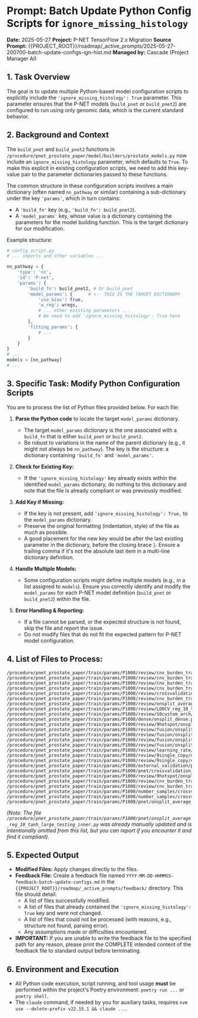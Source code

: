 # Prompt: Batch Update Python Config Scripts for `ignore_missing_histology`

**Date:** 2025-05-27
**Project:** P-NET TensorFlow 2.x Migration
**Source Prompt:** {{PROJECT_ROOT}}/roadmap/_active_prompts/2025-05-27-200700-batch-update-configs-ign-hist.md
**Managed by:** Cascade (Project Manager AI)

## 1. Task Overview

The goal is to update multiple Python-based model configuration scripts to explicitly include the `'ignore_missing_histology': True` parameter. This parameter ensures that the P-NET models (`build_pnet` or `build_pnet2`) are configured to run using only genomic data, which is the current standard behavior.

## 2. Background and Context

The `build_pnet` and `build_pnet2` functions in `/procedure/pnet_prostate_paper/model/builders/prostate_models.py` now include an `ignore_missing_histology` parameter, which defaults to `True`. To make this explicit in existing configuration scripts, we need to add this key-value pair to the parameter dictionaries passed to these functions.

The common structure in these configuration scripts involves a main dictionary (often named `nn_pathway` or similar) containing a sub-dictionary under the key `'params'`, which in turn contains:
- A `'build_fn'` key (e.g., `'build_fn': build_pnet2`).
- A `'model_params'` key, whose value is a dictionary containing the parameters for the model building function. This is the target dictionary for our modification.

Example structure:
```python
# config_script.py
# ... imports and other variables ...

nn_pathway = {
    'type': 'nn',
    'id': 'P-net',
    'params': {
        'build_fn': build_pnet2, # Or build_pnet
        'model_params': {      # <-- THIS IS THE TARGET DICTIONARY
            'use_bias': True,
            'w_reg': wregs,
            # ... other existing parameters ...
            # We need to add 'ignore_missing_histology': True here
        },
        'fitting_params': {
            # ...
        }
    }
}
# ...
models = [nn_pathway]
# ...
```

## 3. Specific Task: Modify Python Configuration Scripts

You are to process the list of Python files provided below. For each file:

1.  **Parse the Python code** to locate the target `model_params` dictionary.
    *   The target `model_params` dictionary is the one associated with a `build_fn` that is either `build_pnet` or `build_pnet2`.
    *   Be robust to variations in the name of the parent dictionary (e.g., it might not always be `nn_pathway`). The key is the structure: a dictionary containing `'build_fn'` and `'model_params'`.

2.  **Check for Existing Key:**
    *   If the `'ignore_missing_histology'` key already exists within the identified `model_params` dictionary, do nothing to this dictionary and note that the file is already compliant or was previously modified.

3.  **Add Key if Missing:**
    *   If the key is not present, add `'ignore_missing_histology': True,` to the `model_params` dictionary.
    *   Preserve the original formatting (indentation, style) of the file as much as possible.
    *   A good placement for the new key would be after the last existing parameter in the dictionary, before the closing brace `}`. Ensure a trailing comma if it's not the absolute last item in a multi-line dictionary definition.

4.  **Handle Multiple Models:**
    *   Some configuration scripts might define multiple models (e.g., in a list assigned to `models`). Ensure you correctly identify and modify the `model_params` for each P-NET model definition (`build_pnet` or `build_pnet2`) within the file.

5.  **Error Handling & Reporting:**
    *   If a file cannot be parsed, or the expected structure is not found, skip the file and report the issue.
    *   Do not modify files that do not fit the expected pattern for P-NET model configuration.

## 4. List of Files to Process:

```
/procedure/pnet_prostate_paper/train/params/P1000/review/cnv_burden_training/onsplit_average_reg_10_tanh_large_testing_cnv_burden2.py
/procedure/pnet_prostate_paper/train/params/P1000/review/cnv_burden_training/onsplit_average_reg_10_tanh_large_testing_TMB_cnv.py
/procedure/pnet_prostate_paper/train/params/P1000/review/cnv_burden_training/onsplit_average_reg_10_tanh_large_testing_TMB.py
/procedure/pnet_prostate_paper/train/params/P1000/review/cnv_burden_training/onsplit_average_reg_10_tanh_large_testing_TMB2.py
/procedure/pnet_prostate_paper/train/params/P1000/review/crossvalidation_average_reg_10_tanh_cancer_genes.py
/procedure/pnet_prostate_paper/train/params/P1000/review/cnv_burden_training/onsplit_average_reg_10_tanh_large_testing_account_zero.py
/procedure/pnet_prostate_paper/train/params/P1000/review/onsplit_average_reg_10_tanh_large_testing_ge.py
/procedure/pnet_prostate_paper/train/params/P1000/review/LOOCV_reg_10_tanh.py
/procedure/pnet_prostate_paper/train/params/P1000/review/10custom_arch/onsplit_kegg.py
/procedure/pnet_prostate_paper/train/params/P1000/dense/onsplit_dense.py
/procedure/pnet_prostate_paper/train/params/P1000/review/9hotspot/onsplit_average_reg_10_tanh_large_testing_count.py
/procedure/pnet_prostate_paper/train/params/P1000/review/fusion/onsplit_average_reg_10_tanh_large_testing_inner_fusion_genes.py
/procedure/pnet_prostate_paper/train/params/P1000/review/fusion/onsplit_average_reg_10_tanh_large_testing_TMB.py
/procedure/pnet_prostate_paper/train/params/P1000/review/fusion/onsplit_average_reg_10_tanh_large_testing_fusion_zero.py
/procedure/pnet_prostate_paper/train/params/P1000/review/fusion/onsplit_average_reg_10_tanh_large_testing_fusion.py
/procedure/pnet_prostate_paper/train/params/P1000/review/learning_rate/onsplit_average_reg_10_tanh_large_testing_inner_LR.py
/procedure/pnet_prostate_paper/train/params/P1000/review/9single_copy/onsplit_average_reg_10_tanh_large_testing_single_copy.py
/procedure/pnet_prostate_paper/train/params/P1000/review/9single_copy/crossvalidation_average_reg_10_tanh_single_copy.py
/procedure/pnet_prostate_paper/train/params/P1000/external_validation/pnet_validation.py
/procedure/pnet_prostate_paper/train/params/P1000/pnet/crossvalidation_average_reg_10_tanh.py
/procedure/pnet_prostate_paper/train/params/P1000/review/9hotspot/onsplit_average_reg_10_tanh_large_testing_hotspot.py
/procedure/pnet_prostate_paper/train/params/P1000/review/cnv_burden_training/onsplit_average_reg_10_tanh_large_testing_cnv_burden.py
/procedure/pnet_prostate_paper/train/params/P1000/review/cnv_burden_training/onsplit_average_reg_10_tanh_large_testing_account_zero2.py
/procedure/pnet_prostate_paper/train/params/P1000/number_samples/crossvalidation_average_reg_10.py
/procedure/pnet_prostate_paper/train/params/P1000/number_samples/crossvalidation_average_reg_10_tanh.py
/procedure/pnet_prostate_paper/train/params/P1000/pnet/onsplit_average_reg_10_tanh_large_testing.py
```
*(Note: The file `/procedure/pnet_prostate_paper/train/params/P1000/pnet/onsplit_average_reg_10_tanh_large_testing_inner.py` was already manually updated and is intentionally omitted from this list, but you can report if you encounter it and find it compliant).*

## 5. Expected Output

*   **Modified Files:** Apply changes directly to the files.
*   **Feedback File:** Create a feedback file named `YYYY-MM-DD-HHMMSS-feedback-batch-update-configs.md` in the `{{PROJECT_ROOT}}/roadmap/_active_prompts/feedback/` directory. This file should detail:
    *   A list of files successfully modified.
    *   A list of files that already contained the `'ignore_missing_histology': True` key and were not changed.
    *   A list of files that could not be processed (with reasons, e.g., structure not found, parsing error).
    *   Any assumptions made or difficulties encountered.
*   **IMPORTANT:** If you are unable to write the feedback file to the specified path for any reason, please print the COMPLETE intended content of the feedback file to standard output before terminating.

## 6. Environment and Execution

*   All Python code execution, script running, and tool usage **must** be performed within the project's Poetry environment: `poetry run ...` or `poetry shell`.
*   The `claude` command, if needed by you for auxiliary tasks, requires `nvm use --delete-prefix v22.15.1 && claude ...`.
